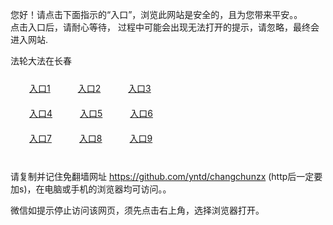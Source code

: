 您好！请点击下面指示的“入口”，浏览此网站是安全的，且为您带来平安。。 <br/>
点击入口后，请耐心等待， 过程中可能会出现无法打开的提示，请忽略，最终会进入网站. </br>

法轮大法在长春<br/>
<div style="padding:10px"><a style="margin:20px" target="_blank" href="https://d1oz7sj7jvkaz1.cloudfront.net/2Qpsp?shlsonnu" id="ccLink1" rel="nofollow">入口1</a> <a target="_blank" style="margin:20px" href="https://d3ac6vsp6cs7ms.cloudfront.net/2Qpsp?ewxben" id="ccLink2" rel="nofollow">入口2</a> <a style="margin:20px" target="_blank" href="https://d2ty98jbo9qxc4.cloudfront.net/2Qpsp?geglcbrr" id="ccLink3" rel="nofollow">入口3</a></div>

<div style="padding:10px" ><a style="margin:20px" target="_blank" href="https://d1oz7sj7jvkaz1.cloudfront.net/2Qpsp?shlsonnu" id="ccLink4" rel="nofollow">入口4</a> <a style="margin:20px" href="https://d3ac6vsp6cs7ms.cloudfront.net/2Qpsp?ewxben" target="_blank" id="ccLink5" rel="nofollow">入口5</a> <a style="margin:20px" href="https://d2ty98jbo9qxc4.cloudfront.net/2Qpsp?geglcbrr" target="_blank" id="ccLink6" rel="nofollow">入口6</a></div>

<div style="padding:10px"><a style="margin:20px" target="_blank" href="https://d1oz7sj7jvkaz1.cloudfront.net/2Qpsp?shlsonnu" id="ccLink7" rel="nofollow">入口7</a> <a style="margin:20px" href="https://d3ac6vsp6cs7ms.cloudfront.net/2Qpsp?ewxben" target="_blank" id="ccLink8" rel="nofollow">入口8</a> <a style="margin:20px" target="_blank" href="https://d2ty98jbo9qxc4.cloudfront.net/2Qpsp?geglcbrr" id="ccLink9" rel="nofollow">入口9</a></div>

<br/>



请复制并记住免翻墙网址 https://github.com/yntd/changchunzx (http后一定要加s)，在电脑或手机的浏览器均可访问。。<br/>

微信如提示停止访问该网页，须先点击右上角，选择浏览器打开。
